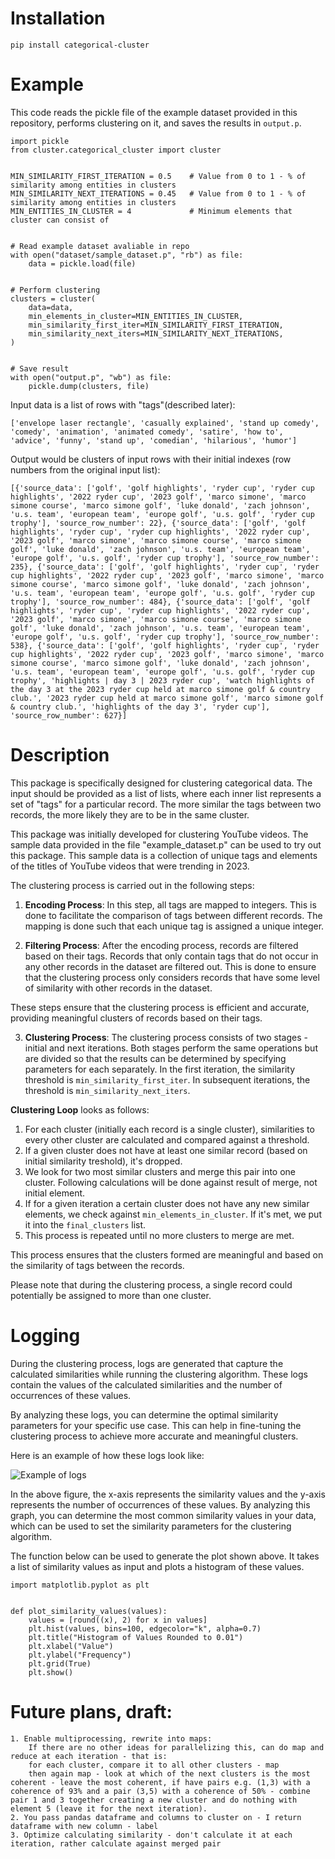 # Installation

```
pip install categorical-cluster
```

# Example

This code reads the pickle file of the example dataset provided in this repository, performs clustering on it, and saves the results in `output.p`.

```
import pickle
from cluster.categorical_cluster import cluster


MIN_SIMILARITY_FIRST_ITERATION = 0.5    # Value from 0 to 1 - % of similarity among entities in clusters
MIN_SIMILARITY_NEXT_ITERATIONS = 0.45   # Value from 0 to 1 - % of similarity among entities in clusters
MIN_ENTITIES_IN_CLUSTER = 4             # Minimum elements that cluster can consist of


# Read example dataset avaliable in repo
with open("dataset/sample_dataset.p", "rb") as file:
    data = pickle.load(file)


# Perform clustering
clusters = cluster(
    data=data,
    min_elements_in_cluster=MIN_ENTITIES_IN_CLUSTER,
    min_similarity_first_iter=MIN_SIMILARITY_FIRST_ITERATION,
    min_similarity_next_iters=MIN_SIMILARITY_NEXT_ITERATIONS,
)


# Save result
with open("output.p", "wb") as file:
    pickle.dump(clusters, file)
```

Input data is a list of rows with "tags"(described later):

```
['envelope laser rectangle', 'casually explained', 'stand up comedy', 'comedy', 'animation', 'animated comedy', 'satire', 'how to', 'advice', 'funny', 'stand up', 'comedian', 'hilarious', 'humor']
```

Output would be clusters of input rows with their initial indexes (row numbers from the original input list):

```
[{'source_data': ['golf', 'golf highlights', 'ryder cup', 'ryder cup highlights', '2022 ryder cup', '2023 golf', 'marco simone', 'marco simone course', 'marco simone golf', 'luke donald', 'zach johnson', 'u.s. team', 'european team', 'europe golf', 'u.s. golf', 'ryder cup trophy'], 'source_row_number': 22}, {'source_data': ['golf', 'golf highlights', 'ryder cup', 'ryder cup highlights', '2022 ryder cup', '2023 golf', 'marco simone', 'marco simone course', 'marco simone golf', 'luke donald', 'zach johnson', 'u.s. team', 'european team', 'europe golf', 'u.s. golf', 'ryder cup trophy'], 'source_row_number': 235}, {'source_data': ['golf', 'golf highlights', 'ryder cup', 'ryder cup highlights', '2022 ryder cup', '2023 golf', 'marco simone', 'marco simone course', 'marco simone golf', 'luke donald', 'zach johnson', 'u.s. team', 'european team', 'europe golf', 'u.s. golf', 'ryder cup trophy'], 'source_row_number': 484}, {'source_data': ['golf', 'golf highlights', 'ryder cup', 'ryder cup highlights', '2022 ryder cup', '2023 golf', 'marco simone', 'marco simone course', 'marco simone golf', 'luke donald', 'zach johnson', 'u.s. team', 'european team', 'europe golf', 'u.s. golf', 'ryder cup trophy'], 'source_row_number': 538}, {'source_data': ['golf', 'golf highlights', 'ryder cup', 'ryder cup highlights', '2022 ryder cup', '2023 golf', 'marco simone', 'marco simone course', 'marco simone golf', 'luke donald', 'zach johnson', 'u.s. team', 'european team', 'europe golf', 'u.s. golf', 'ryder cup trophy', 'highlights | day 3 | 2023 ryder cup', 'watch highlights of the day 3 at the 2023 ryder cup held at marco simone golf & country club.', '2023 ryder cup held at marco simone golf', 'marco simone golf & country club.', 'highlights of the day 3', 'ryder cup'], 'source_row_number': 627}]
```

# Description

This package is specifically designed for clustering categorical data. The input should be provided as a list of lists, where each inner list represents a set of "tags" for a particular record. The more similar the tags between two records, the more likely they are to be in the same cluster.

This package was initially developed for clustering YouTube videos. The sample data provided in the file "example_dataset.p" can be used to try out this package. This sample data is a collection of unique tags and elements of the titles of YouTube videos that were trending in 2023.

The clustering process is carried out in the following steps:

1. **Encoding Process**: In this step, all tags are mapped to integers. This is done to facilitate the comparison of tags between different records. The mapping is done such that each unique tag is assigned a unique integer.

2. **Filtering Process**: After the encoding process, records are filtered based on their tags. Records that only contain tags that do not occur in any other records in the dataset are filtered out. This is done to ensure that the clustering process only considers records that have some level of similarity with other records in the dataset.

These steps ensure that the clustering process is efficient and accurate, providing meaningful clusters of records based on their tags.

3. **Clustering Process**: The clustering process consists of two stages - initial and next iterations.
   Both stages perform the same operations but are divided so that the results can be determined by specifying parameters for each separately. In the first iteration, the similarity threshold is `min_similarity_first_iter`. In subsequent iterations, the threshold is `min_similarity_next_iters`.

**Clustering Loop** looks as follows:

1. For each cluster (initially each record is a single cluster), similarities to every other cluster are calculated and compared against a threshold.
2. If a given cluster does not have at least one similar record (based on initial similarity treshold), it's dropped.
3. We look for two most similar clusters and merge this pair into one cluster. Following calculations will be done against result of merge, not initial element.
4. If for a given iteration a certain cluster does not have any new similar elements, we check against `min_elements_in_cluster`. If it's met, we put it into the `final_clusters` list.
5. This process is repeated until no more clusters to merge are met.

This process ensures that the clusters formed are meaningful and based on the similarity of tags between the records.

Please note that during the clustering process, a single record could potentially be assigned to more than one cluster.

# Logging

During the clustering process, logs are generated that capture the calculated similarities while running the clustering algorithm. These logs contain the values of the calculated similarities and the number of occurrences of these values.

By analyzing these logs, you can determine the optimal similarity parameters for your specific use case. This can help in fine-tuning the clustering process to achieve more accurate and meaningful clusters.

Here is an example of how these logs look like:

![Example of logs](Figure_1.png)

In the above figure, the x-axis represents the similarity values and the y-axis represents the number of occurrences of these values. By analyzing this graph, you can determine the most common similarity values in your data, which can be used to set the similarity parameters for the clustering algorithm.

The function below can be used to generate the plot shown above. It takes a list of similarity values as input and plots a histogram of these values.

```
import matplotlib.pyplot as plt


def plot_similarity_values(values):
    values = [round((x), 2) for x in values]
    plt.hist(values, bins=100, edgecolor="k", alpha=0.7)
    plt.title("Histogram of Values Rounded to 0.01")
    plt.xlabel("Value")
    plt.ylabel("Frequency")
    plt.grid(True)
    plt.show()
```

# Future plans, draft:

    1. Enable multiprocessing, rewrite into maps:
        If there are no other ideas for parallelizing this, can do map and reduce at each iteration - that is:
        for each cluster, compare it to all other clusters - map
        then again map - look at which of the next clusters is the most coherent - leave the most coherent, if have pairs e.g. (1,3) with a coherence of 93% and a pair (3,5) with a coherence of 50% - combine pair 1 and 3 together creating a new cluster and do nothing with element 5 (leave it for the next iteration).
    2. You pass pandas dataframe and columns to cluster on - I return dataframe with new column - label
    3. Optimize calculating similarity - don't calculate it at each iteration, rather calculate against merged pair
